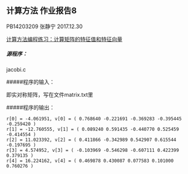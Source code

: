 ## 计算方法 作业报告8

PB14203209  张静宁                 2017.12.30 

[计算方法编程练习：计算矩阵的特征值和特征向量](http://staff.ustc.edu.cn/~tongwh/NA_2017/assignments/ass_08.pdf)

##### 源程序：

jacobi.c

#####程序的输入：

即实对称矩阵，写在文件matrix.txt里

#####程序的输出：

```
r[0] = -4.061951, v[0] = ( 0.768640 -0.221691 -0.369283 -0.395445 -0.259420 )
r[1] = -12.760555, v[1] = ( 0.089240 0.591435 -0.440770 0.525459 -0.414554 )
r[2] = 11.023392, v[2] = ( 0.411866 -0.342989 0.542907 0.615544 -0.197695 )
r[3] = 4.574952, v[3] = ( -0.103969 -0.546298 -0.607111 0.422399 0.379135 )
r[4] = 16.224162, v[4] = ( 0.469878 0.430087 0.077583 0.101000 0.760276 )
```